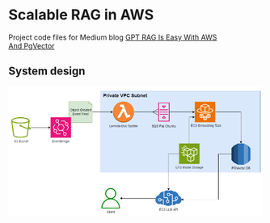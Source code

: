 # Scalable RAG in AWS

Project code files for Medium blog [GPT RAG Is Easy With AWS And PgVector](https://medium.com/@michael.samon11/gpt-rag-is-easy-with-aws-and-pgvector-d37a35aedba3)

## System design
![System design](architecture.png)